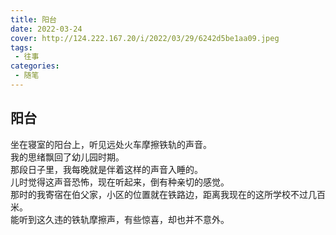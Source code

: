 ```yaml
---
title: 阳台
date: 2022-03-24
cover: http://124.222.167.20/i/2022/03/29/6242d5be1aa09.jpeg
tags:
 - 往事
categories:
 - 随笔
---
```


## 阳台

坐在寝室的阳台上，听见远处火车摩擦铁轨的声音。<br>
我的思绪飘回了幼儿园时期。<br>
那段日子里，我每晚就是伴着这样的声音入睡的。<br>
儿时觉得这声音恐怖，现在听起来，倒有种亲切的感觉。<br>
那时的我寄宿在伯父家，小区的位置就在铁路边，距离我现在的这所学校不过几百米。<br>
能听到这久违的铁轨摩擦声，有些惊喜，却也并不意外。<br>
